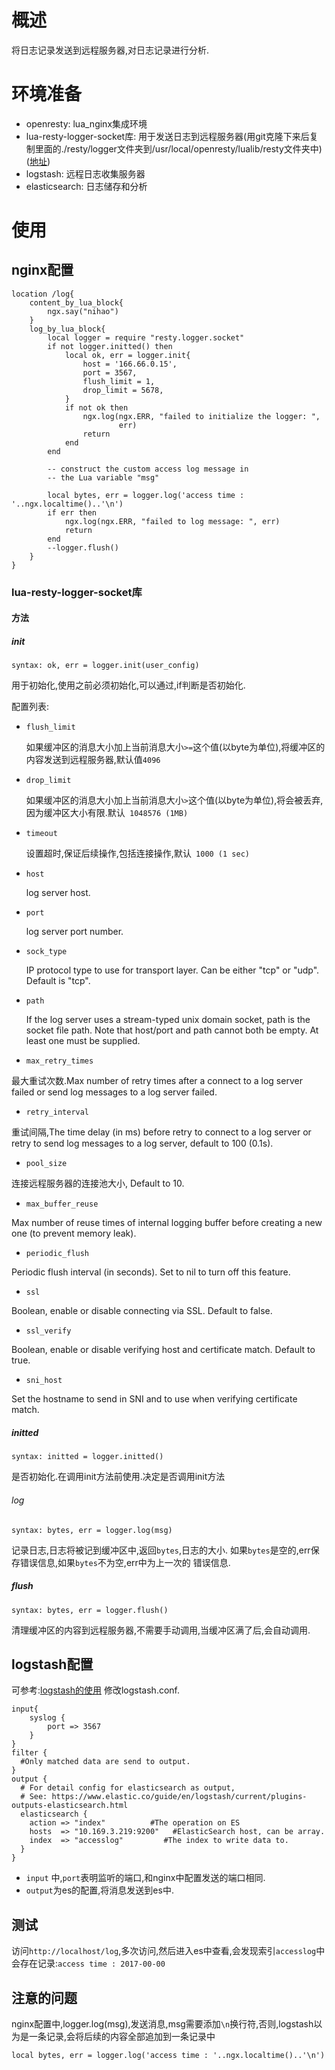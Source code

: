 # 概述
将日志记录发送到远程服务器,对日志记录进行分析.
# 环境准备
* openresty: lua_nginx集成环境
* lua-resty-logger-socket库: 用于发送日志到远程服务器(用git克隆下来后复制里面的./resty/logger文件夹到/usr/local/openresty/lualib/resty文件夹中)([地址](https://github.com/cloudflare/lua-resty-logger-socket))
* logstash: 远程日志收集服务器
* elasticsearch: 日志储存和分析


# 使用
## nginx配置
```
location /log{
    content_by_lua_block{
        ngx.say("nihao")
    }
    log_by_lua_block{
        local logger = require "resty.logger.socket"
        if not logger.initted() then
            local ok, err = logger.init{
                host = '166.66.0.15',
                port = 3567,
                flush_limit = 1,
                drop_limit = 5678,
            }
            if not ok then
                ngx.log(ngx.ERR, "failed to initialize the logger: ",
                        err)
                return
            end
        end

        -- construct the custom access log message in
        -- the Lua variable "msg"

        local bytes, err = logger.log('access time : '..ngx.localtime()..'\n')
        if err then
            ngx.log(ngx.ERR, "failed to log message: ", err)
            return
        end
        --logger.flush()
    }
}
```
### lua-resty-logger-socket库
#### 方法
##### init
``` 
syntax: ok, err = logger.init(user_config)
```
用于初始化,使用之前必须初始化,可以通过,if判断是否初始化.

配置列表:
* `flush_limit`

    如果缓冲区的消息大小加上当前消息大小`>=`这个值(以byte为单位),将缓冲区的内容发送到远程服务器,默认值`4096`
    
*  `drop_limit`

    如果缓冲区的消息大小加上当前消息大小`>`这个值(以byte为单位),将会被丢弃,因为缓冲区大小有限.默认` 1048576 (1MB)`
* `timeout`
    
    设置超时,保证后续操作,包括连接操作,默认` 1000 (1 sec)`
    
* `host`

    log server host.
    
* `port`

    log server port number.

* `sock_type`

    IP protocol type to use for transport layer. Can be either "tcp" or "udp". Default is "tcp".

* `path`
  
  If the log server uses a stream-typed unix domain socket, path is the socket file path. Note that host/port and path cannot both be empty. At least one must be supplied.
  
*  `max_retry_times`
  
  最大重试次数.Max number of retry times after a connect to a log server failed or send log messages to a log server failed.
  
*  `retry_interval`
  
  重试间隔,The time delay (in ms) before retry to connect to a log server or retry to send log messages to a log server, default to 100 (0.1s).
  
*  `pool_size`
  
  连接远程服务器的连接池大小, Default to 10.
  
*  `max_buffer_reuse`
  
  Max number of reuse times of internal logging buffer before creating a new one (to prevent memory leak).
  
*  `periodic_flush`
  
  Periodic flush interval (in seconds). Set to nil to turn off this feature.
  
*  `ssl`
  
  Boolean, enable or disable connecting via SSL. Default to false.
  
*  `ssl_verify`
  
  Boolean, enable or disable verifying host and certificate match. Default to true.
  
*  `sni_host`
  
  Set the hostname to send in SNI and to use when verifying certificate match.
  
##### initted

``` 
syntax: initted = logger.initted()
```
是否初始化.在调用init方法前使用.决定是否调用init方法

###### log
``` 
syntax: bytes, err = logger.log(msg)
```
记录日志,日志将被记到缓冲区中,返回`bytes`,日志的大小. 如果`bytes`是空的,err保存错误信息,如果`bytes`不为空,err中为上一次的
错误信息.

##### flush
``` 
syntax: bytes, err = logger.flush()
```
清理缓冲区的内容到远程服务器,不需要手动调用,当缓冲区满了后,会自动调用.
## logstash配置
可参考:[logstash的使用](../日志系统系列教程/logstash使用之日志文件处理.md)
修改logstash.conf.
``` 
input{
    syslog {
        port => 3567
    }
}
filter {
  #Only matched data are send to output.
}
output {
  # For detail config for elasticsearch as output,
  # See: https://www.elastic.co/guide/en/logstash/current/plugins-outputs-elasticsearch.html
  elasticsearch {
    action => "index"          #The operation on ES
    hosts  => "10.169.3.219:9200"   #ElasticSearch host, can be array.
    index  => "accesslog"         #The index to write data to.
  }
}
```
* `input` 中,`port`表明监听的端口,和nginx中配置发送的端口相同.
* `output`为es的配置,将消息发送到es中.
## 测试
访问`http://localhost/log`,多次访问,然后进入es中查看,会发现索引`accesslog`中会存在记录:`access time : 2017-00-00`
## 注意的问题
nginx配置中,logger.log(msg),发送消息,msg需要添加`\n`换行符,否则,logstash以为是一条记录,会将后续的内容全部追加到一条记录中
``` 
local bytes, err = logger.log('access time : '..ngx.localtime()..'\n')
```